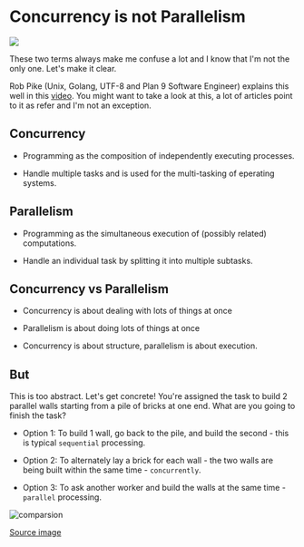 # Concurrency is not Parallelism

![](https://go101.org/article/res/concurrent-vs-parallel.png)

These two terms always make me confuse a lot and I know that I'm not the only one.
Let's make it clear.

Rob Pike (Unix, Golang, UTF-8 and Plan 9 Software Engineer) explains this well in this [video](https://www.youtube.com/watch?v=cN_DpYBzKso). You might want to take a look at this, a lot of articles point to it as refer and I'm not an exception.

## Concurrency

* Programming as the composition of independently executing processes.

* Handle multiple tasks and is used for the multi-tasking of eperating systems.

## Parallelism

* Programming as the simultaneous execution of (possibly related) computations.

* Handle an individual task by splitting it into multiple subtasks.

## Concurrency vs Parallelism

* Concurrency is about dealing with lots of things at once

* Parallelism is about doing lots of things at once

* Concurrency is about structure, parallelism is about execution.

## But

This is too abstract. Let's get concrete! You're assigned the task to build 2 parallel walls starting from a pile of bricks at one end. What are you going to finish the task?

* Option 1: To build 1 wall, go back to the pile, and build the second - this is typical `sequential` processing.

* Option 2: To alternately lay a brick for each wall - the two walls are being built within the same time - `concurrently`.

* Option 3: To ask another worker and build the walls at the same time - `parallel` processing.

![comparsion](http://www.dietergalea.com/images/parallel_sequential_concurrent.jpg)

[Source image](http://www.dietergalea.com/parallelism-concurrency/)
